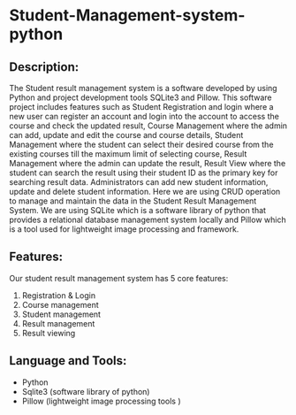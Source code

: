 # Student-Management-system-python

## Description:
The Student result management system is a software developed by using Python and project
development tools SQLite3 and Pillow.
This software project includes features such as Student Registration and login where a new user
can register an account and login into the account to access the course and check the updated result,
Course Management where the admin can add, update and edit the course and course details,
Student Management where the student can select their desired course from the existing courses
till the maximum limit of selecting course, Result Management where the admin can update the
result, Result View where the student can search the result using their student ID as the primary
key for searching result data. Administrators can add new student information, update and delete
student information.
Here we are using CRUD operation to manage and maintain the data in the Student Result
Management System. We are using SQLite which is a software library of python that provides a
relational database management system locally and Pillow which is a tool used for lightweight
image processing and framework.

## Features:
Our student result management system has 5 core features:
1. Registration & Login
2. Course management
3. Student management
4. Result management
5. Result viewing

## Language and Tools:
- Python
- Sqlite3 (software library of python)
- Pillow (lightweight image processing tools )
